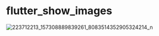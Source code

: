 # flutter_show_images

![223712213_157308889839261_8083514352905324214_n](https://user-images.githubusercontent.com/36896725/127731670-2586a8cb-9d43-4cb8-8bd0-81eb70600c02.jpg)
